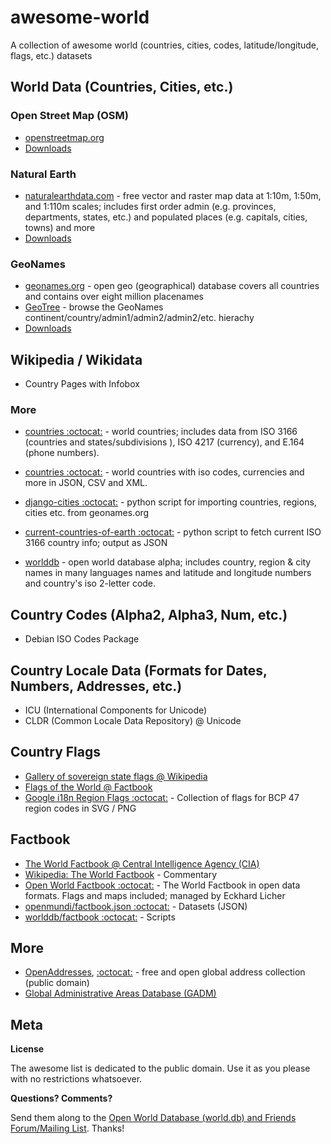 # awesome-world

A collection of awesome world  (countries, cities, codes, latitude/longitude, flags, etc.) datasets


## World Data (Countries, Cities, etc.)

### Open Street Map (OSM)

- [openstreetmap.org](http://www.openstreetmap.org)
- [Downloads](http://wiki.openstreetmap.org/wiki/Downloading_data)

### Natural Earth

- [naturalearthdata.com](http://www.naturalearthdata.com/) - free vector and raster map data at 1:10m, 1:50m, and 1:110m scales; includes first order admin (e.g. provinces, departments, states, etc.) and populated places (e.g. capitals, cities, towns) and more
- [Downloads](http://www.naturalearthdata.com/downloads)

### GeoNames

- [geonames.org](http://geonames.org) - open geo (geographical) database covers all countries and contains over eight million placenames
- [GeoTree](http://geotree.geonames.org) - browse the GeoNames continent/country/admin1/admin2/admin2/etc. hierachy
- [Downloads](http://www.geonames.org/export/)

## Wikipedia / Wikidata

- Country Pages with Infobox

### More

- [countries :octocat:](https://github.com/hexorx/countries) - world countries; includes data from ISO 3166 (countries and states/subdivisions ), ISO 4217 (currency), and E.164 (phone numbers).

- [countries :octocat:](https://github.com/mledoze/countries) - world countries with iso codes, currencies and more in JSON, CSV and XML.

- [django-cities :octocat:](https://github.com/coderholic/django-cities) - python script for importing countries, regions, cities etc. from geonames.org

- [current-countries-of-earth :octocat:](https://github.com/ewheeler/current-countries-of-earth) - python script to fetch current ISO 3166 country info; output as JSON

- [worlddb](http://code.google.com/p/worlddb) -  open world database alpha; includes country, region & city names in many languages names and latitude and longitude numbers and country's iso 2-letter code.


## Country Codes (Alpha2, Alpha3, Num, etc.)

- Debian ISO Codes Package


## Country Locale Data (Formats for Dates, Numbers, Addresses, etc.)

- ICU (International Components for Unicode)
- CLDR  (Common Locale Data Repository) @ Unicode


## Country Flags

- [Gallery of sovereign state flags @ Wikipedia](http://en.wikipedia.org/wiki/Gallery_of_sovereign_state_flags)
- [Flags of the World @ Factbook](https://www.cia.gov/library/publications/the-world-factbook/docs/flagsoftheworld.html)
- [Google i18n Region Flags :octocat:](https://github.com/googlei18n/region-flags) - Collection of flags for BCP 47 region codes in SVG / PNG

## Factbook

- [The World Factbook @ Central Intelligence Agency (CIA)](https://www.cia.gov/library/publications/the-world-factbook/)
- [Wikipedia: The World Factbook](http://en.wikipedia.org/wiki/The_World_Factbook) - Commentary
- [Open World Factbook :octocat:](https://github.com/openfactbook) - The World Factbook in open data formats. Flags and maps included; managed by Eckhard Licher
- [openmundi/factbook.json :octocat:](https://github.com/openmundi/factbook.json) - Datasets (JSON)
- [worlddb/factbook :octocat:](https://github.com/worlddb/factbook) - Scripts


## More

- [OpenAddresses](http://openaddresses.io), [:octocat:](https://github.com/openaddresses) - free and open global address collection (public domain)
- [Global Administrative Areas Database (GADM)](http://www.gadm.org)


## Meta

**License**

The awesome list is dedicated to the public domain. Use it as you please with no restrictions whatsoever.

**Questions? Comments?**

Send them along to the [Open World Database (world.db) and Friends Forum/Mailing List](http://groups.google.com/group/openmundi). 
Thanks!
